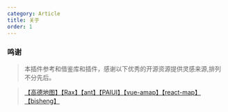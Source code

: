 ```yaml
---
category: Article
title: 关于
order: 1
---
```


### 鸣谢

> 本插件参考和借鉴库和插件，感谢以下优秀的开源资源提供灵感来源,排列不分先后。

> [【高德地图】](https://lbs.amap.com/)[【Rax】](http://rax.alibaba-inc.com/)[【ant】](https://ant.design/index-cn)[【PAIUI】](http://paiui.dockerlab.alipay.net/)[【vue-amap】](https://github.com/ElemeFE/vue-amap)[【react-map】](https://github.com/ElemeFE/react-amap)[【bisheng】](https://github.com/benjycui/bisheng)

